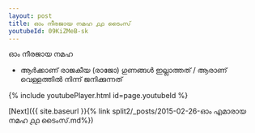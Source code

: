```yaml
---
layout: post
title: ഓം നീരജായ നമഹ ൧൧ ടൈംസ്
youtubeId: 09KiZMeB-sk
---
```

 
 
 ഓം നീരജായ നമഹ 
 
 -  ആർക്കാണ് രാജകീയ (രാജോ) ഗുണങ്ങൾ ഇല്ലാത്തത് / ആരാണ് വെള്ളത്തിൽ നിന്ന് ജനിക്കുന്നത് 
 
  
 
  
 
 
 
 
 
 


{% include youtubePlayer.html id=page.youtubeId %}
 
[Next]({{ site.baseurl }}{% link  split2/_posts/2015-02-26-ഓം എമാരായ നമഹ ൧൧ ടൈംസ്.md%})
 
